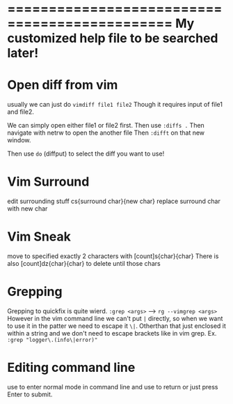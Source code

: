 ==============================================
My customized help file to be searched later!
==============================================

# Open diff from vim

usually we can just do `vimdiff file1 file2`
Though it requires input of file1 and file2.

We can simply open either file1 or file2 first.
Then use `:diffs .`
Then navigate with netrw to open the another file
Then `:difft` on that new window.

Then use `do` (diffput) to select the diff you want to use!


# Vim Surround
edit surrounding stuff
cs{surround char}{new char}
replace surround char with new char

# Vim Sneak
move to specified exactly 2 characters with [count]s{char}{char}
There is also [count]dz{char}{char} to delete until those chars

# Grepping
Grepping to quickfix is quite wierd.
`:grep <args>` --> `rg --vimgrep <args>`
However in the vim command line we can't put `|` directly, so when
we want to use it in the patter we need to escape it `\|`. Otherthan that
just enclosed it within a string and we don't need to escape brackets
like in vim grep.
Ex. `:grep "logger\.(info\|error)"`

# Editing command line
use <C-f> to enter normal mode in command line and use <C-c> to return
or just press Enter to submit.
